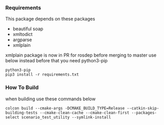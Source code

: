 ### Requirements

This package depends on these packages
- beautiful soap
- xmltodict
- argparse
- xmlplain

xmlplain package is now in PR for rosdep before merging to master use below instead
before that you need python3-pip
```
python3-pip
pip3 install -r requirements.txt
```

### How To Build
when building use these commands below
```
colcon build --cmake-args -DCMAKE_BUILD_TYPE=Release --catkin-skip-building-tests --cmake-clean-cache --cmake-clean-first --packages-select scenario_test_utility --symlink-install
```
